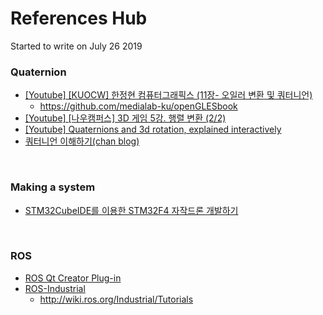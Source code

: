 # References Hub

Started to write on July 26 2019
<br/>


### Quaternion
- [[Youtube] [KUOCW] 한정현 컴퓨터그래픽스 (11장- 오일러 변환 및 쿼터니언)](https://youtu.be/XgE7tOSc7AU)
  - https://github.com/medialab-ku/openGLESbook
- [[Youtube] [나우캠퍼스] 3D 게임 5강. 행렬 변환 (2/2)](https://youtu.be/gCuOJ_vuSfY)
- [[Youtube] Quaternions and 3d rotation, explained interactively](https://youtu.be/zjMuIxRvygQ)
- [쿼터니언 이해하기(chan blog)](http://chanhaeng.blogspot.com/2018/07/blog-post.html)
<br/>


### Making a system
- [STM32CubeIDE를 이용한 STM32F4 자작드론 개발하기](https://www.youtube.com/playlist?list=PLUaCOzp6U-RryKTJDDzYU3xHhMf_wgeeh)
<br/>


### ROS
- [ROS Qt Creator Plug-in](https://ros-qtc-plugin.readthedocs.io/en/latest/)
- [ROS-Industrial](https://rosindustrial.org/)
  - http://wiki.ros.org/Industrial/Tutorials
<br/>

